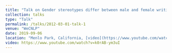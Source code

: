```yaml
---
title: "Talk on Gender stereotypes differ between male and female writings"
collection: talks
type: "Talk"
permalink: /talks/2012-03-01-talk-1
venue: "WeCNLP"
date: 2019-09-06
location: "Menlo Park, California, [video](https://www.youtube.com/watch?v=k0rAB-ym3uI)"
video: https://www.youtube.com/watch?v=k0rAB-ym3uI
---
```


